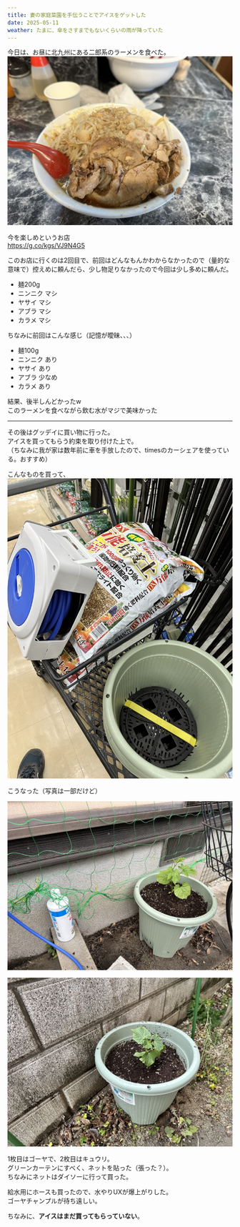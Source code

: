 ```yaml
---
title: 妻の家庭菜園を手伝うことでアイスをゲットした
date: 2025-05-11
weather: たまに、傘をさすまでもないくらいの雨が降っていた
---
```

今日は、お昼に北九州にある二郎系のラーメンを食べた。  
![Image](../../assets/diary-20250623230452.jpeg)

今を楽しめというお店  
https://g.co/kgs/VJ9N4G5

このお店に行くのは2回目で、前回はどんなもんかわからなかったので（量的な意味で）控えめに頼んだら、少し物足りなかったので今回は少し多めに頼んだ。
- 麺200g
- ニンニク マシ
- ヤサイ マシ
- アブラ マシ
- カラメ マシ

ちなみに前回はこんな感じ（記憶が曖昧、、、）
- 麺100g
- ニンニク あり
- ヤサイ あり
- アブラ 少なめ
- カラメ あり

結果、後半しんどかったw  
このラーメンを食べながら飲む水がマジで美味かった

---

その後はグッデイに買い物に行った。  
アイスを買ってもらう約束を取り付けた上で。  
（ちなみに我が家は数年前に車を手放したので、timesのカーシェアを使っている。おすすめ）

こんなものを買って、  
![Image](../../assets/diary-20250623230505.jpeg)

こうなった（写真は一部だけど）  

![Image](../../assets/diary-20250623230526.jpeg)

![Image](../../assets/diary-20250623230541.jpeg)

1枚目はゴーヤで、2枚目はキュウリ。  
グリーンカーテンにすべく、ネットを貼った（張った？）。  
ちなみにネットはダイソーに行って買った。

給水用にホースも買ったので、水やりUXが爆上がりした。  
ゴーヤチャンプルが待ち遠しい。

ちなみに、**アイスはまだ買ってもらっていない**。
